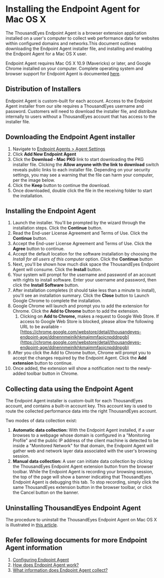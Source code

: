 # Installing the Endpoint Agent for Mac OS X

The ThousandEyes Endpoint Agent is a browser extension application installed on a user's computer to collect web performance data for websites within configured domains and networks.This document outlines downloading the Endpoint Agent installer file, and installing and enabling the Endpoint Agent for a Mac OS X user.

Endpoint Agent requires Mac OS X 10.9 \(Mavericks\) or later, and Google Chrome installed on your computer. Complete operating system and browser support for Endpoint Agent is documented [here](https://success.thousandeyes.com/ViewArticle?articleIdParam=kA044000000CnBp).

## Distribution of Installers

Endpoint Agent is custom-built for each account. Access to the Endpoint Agent installer from our site requires a ThousandEyes username and password. Customers will need to download the installer file, and distribute internally to users without a ThousandEyes account that has access to the installer file.

## Downloading the Endpoint Agent installer

1. Navigate to [Endpoint Agents &gt; Agent Settings](https://app.thousandeyes.com/endpoint/agent-settings/?section=agents)
2. Click **Add New Endpoint Agent**
3. Click the **Download - Mac PKG** link to start downloading the PKG installer file. Clicking the **Allow anyone with the link to download** switch reveals public links to each installer file. Depending on your security settings, you may see a warning that the file can harm your computer, per the image below.  
4.  Click the **Keep** button to continue the download.
5. Once downloaded, double click the file in the receiving folder to start the installation.

## Installing the Endpoint Agent  

1. Launch the installer.  You'll be prompted by the wizard through the installation steps.  Click the **Continue** button.
2. Read the End-user License Agreement and Terms of Use.  Click the **Continue** button.
3. Accept the End-user License Agreement and Terms of Use.  Click the **Agree** button to continue.  
4. Accept the default location for the software installation by choosing the _Install for all users of this computer_ option. Click the **Continue** button
5. Next, you'll be shown how much disk space the ThousandEyes Endpoint Agent will consume.  Click the **Install** button.
6. Your system will prompt for the username and password of an account with rights to install software.  Enter your username and password, then click the **Install Software** button.
7. After installation completes \(it should take less than a minute to install\), you'll see an installation summary.  Click the **Close** button to Launch Google Chrome to complete the installation.
8. Google Chrome will launch and prompt you to add the extension for Chrome.  Click the **Add to Chrome** button to add the extension.
   1. Clicking on **Add to Chrome,** makes a request to Google Web Store. If access to Google Web Store is blocked, please allow the following URL to be available -  [https://chrome.google.com/webstore/detail/thousandeyes-endpoint-age/ddnennmeinlkhkmajmmfaojcnpddnpgb](https://chrome.google.com/webstore/detail/thousandeyes-endpoint-age/ddnennmeinlkhkmajmmfaojcnpddnpgb)
9. After you click the Add to Chrome button, Chrome will prompt you to accept the changes required by the Endpoint Agent.  Click the **Add extension** button to continue.
10. Once added, the extension will show a notification next to the newly-added toolbar button in Chrome.  

## Collecting data using the Endpoint Agent

The Endpoint Agent installer is custom-built for each ThousandEyes account, and contains a built-in account key.  This account key is used to route the collected performance data into the right ThousandEyes account.

Two modes of data collection exist:

1. **Automatic data collection:** With the Endpoint Agent installed, if a user browses to a webpage whose domain is configured in a "Monitoring Profile"  and the public IP address of the client machine is detected to be inside a "Monitored Network" for that domain, the Endpoint Agent will gather web and network layer data associated with the user's browsing session.
2. **Manual data collection:** A user can initiate data collection by clicking the ThousandEyes Endpoint Agent extension button from the browser toolbar. While the Endpoint Agent is recording your browsing session, the top of the page will show a banner indicating that ThousandEyes Endpoint Agent is debugging this tab. To stop recording, simply click the same ThousandEyes extension button in the browser toolbar, or click the Cancel button on the banner.

## Uninstalling ThousandEyes Endpoint Agent

 The procedure to uninstall  the ThousandEyes Endpoint Agent on Mac OS X is illustrated in [this article](https://success.thousandeyes.com/PublicArticlePage?articleIdParam=kA044000000CpeHCAS_Uninstalling-the-Endpoint-Agent-for-Mac-OS-X).

## Refer following documents for more Endpoint Agent information

1. [Configuring Endpoint Agent](https://success.thousandeyes.com/ViewArticle?articleIdParam=kA044000000CnBx)
2. [How does Endpoint Agent work?](https://success.thousandeyes.com/ViewArticle?articleIdParam=kA0E0000000CmpU)
3. [What information does Endpoint Agent collect?](https://success.thousandeyes.com/ViewArticle?articleIdParam=kA0E0000000Cmpb)

